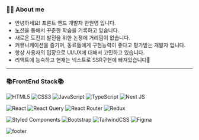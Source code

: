 <div > 

<div>

### 🙋‍♂️ About me

- 안녕하세요! 프론트 엔드 개발자 한원영 입니다.
- [노션](https://qpwoei0123.notion.site/qpwoei0123/b622776258194a41ba070b9a3c210f05)을 통해서 꾸준한 학습을 기록하고 있습니다.
- 새로운 도전괴 발전을 위한 논쟁에 거리낌이 없습니다.
- 커뮤니케이션을 즐기며, 동료들에게 구현능력이 좋다고 평가받는 개발자 입니다.
- 항상 사용자의 입장으로 UI/UX에 대해서 고민하고 있습니다.
- 리액트에 능숙하고 현재는 넥스트로 SSR구현에 빠져있습니다🔨

------------------

###  📚FrontEnd Stack📚

![HTML5](https://img.shields.io/badge/html5-%23E34F26.svg?style=for-the-badge&logo=html5&logoColor=white)
![CSS3](https://img.shields.io/badge/css3-%231572B6.svg?style=for-the-badge&logo=css3&logoColor=white)
![JavaScript](https://img.shields.io/badge/javascript-%23323330.svg?style=for-the-badge&logo=javascript&logoColor=%23F7DF1E)
![TypeScript](https://img.shields.io/badge/typescript-%23007ACC.svg?style=for-the-badge&logo=typescript&logoColor=white)
![Next JS](https://img.shields.io/badge/Next-black?style=for-the-badge&logo=next.js&logoColor=white)

![React](https://img.shields.io/badge/react-%2320232a.svg?style=for-the-badge&logo=react&logoColor=%2361DAFB)
![React Query](https://img.shields.io/badge/-React%20Query-FF4154?style=for-the-badge&logo=react%20query&logoColor=white)
![React Router](https://img.shields.io/badge/React_Router-CA4245?style=for-the-badge&logo=react-router&logoColor=white)
![Redux](https://img.shields.io/badge/redux-%23593d88.svg?style=for-the-badge&logo=redux&logoColor=white)

![Styled Components](https://img.shields.io/badge/styled--components-DB7093?style=for-the-badge&logo=styled-components&logoColor=white)
![Bootstrap](https://img.shields.io/badge/bootstrap-%238511FA.svg?style=for-the-badge&logo=bootstrap&logoColor=white)
![TailwindCSS](https://img.shields.io/badge/tailwindcss-%2338B2AC.svg?style=for-the-badge&logo=tailwind-css&logoColor=white)
![Figma](https://img.shields.io/badge/figma-%23F24E1E.svg?style=for-the-badge&logo=figma&logoColor=white)



![footer](https://capsule-render.vercel.app/api?type=waving&color=03C75A&height=100&fontColor=ffffff&section=footer&animation=fadeIn&stroke=C6C6C6)

</div>



